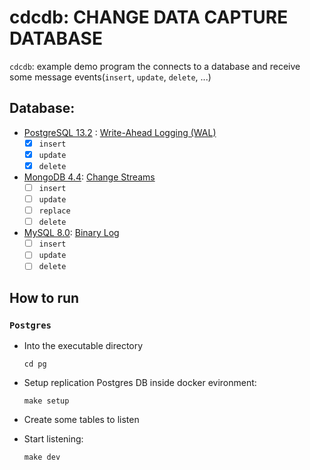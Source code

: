 # cdcdb: CHANGE DATA CAPTURE DATABASE

`cdcdb`: example demo program the connects to a database and receive some message events(`insert`, `update`, `delete`, ...)

## Database:

- [PostgreSQL 13.2](https://www.postgresql.org/docs/13/release-13-2.html) : [Write-Ahead Logging (WAL)](https://www.postgresql.org/docs/13/wal-intro.html)
  - [x] `insert`
  - [x] `update`
  - [x] `delete`
- [MongoDB 4.4](https://docs.mongodb.com/manual/release-notes/4.4/): [Change Streams](https://docs.mongodb.com/manual/changeStreams/)
  - [ ] `insert`
  - [ ] `update`
  - [ ] `replace`
  - [ ] `delete`
- [MySQL 8.0](https://dev.mysql.com/doc/relnotes/mysql/8.0/en/): [Binary Log](https://dev.mysql.com/doc/internals/en/binary-log-overview.html)
  - [ ] `insert`
  - [ ] `update`
  - [ ] `delete`

## How to run

### `Postgres`

- Into the executable directory

  ```
  cd pg
  ```

- Setup replication Postgres DB inside docker evironment:

  ```
  make setup
  ```

- Create some tables to listen
- Start listening:

  ```
  make dev
  ```
